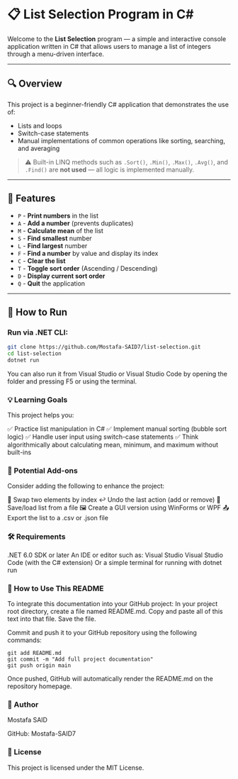 # 📋 List Selection Program in C#

Welcome to the **List Selection** program — a simple and interactive console application written in C# that allows users to manage a list of integers through a menu-driven interface.

---

## 🔍 Overview

This project is a beginner-friendly C# application that demonstrates the use of:

- Lists and loops
- Switch-case statements
- Manual implementations of common operations like sorting, searching, and averaging

> ⚠️ Built-in LINQ methods such as `.Sort()`, `.Min()`, `.Max()`, `.Avg()`, and `.Find()` are **not used** — all logic is implemented manually.

---

## 🎯 Features

- `P` - **Print numbers** in the list
- `A` - **Add a number** (prevents duplicates)
- `M` - **Calculate mean** of the list
- `S` - **Find smallest** number
- `L` - **Find largest** number
- `F` - **Find a number** by value and display its index
- `C` - **Clear the list**
- `T` - **Toggle sort order** (Ascending / Descending)
- `D` - **Display current sort order**
- `Q` - **Quit** the application

---

## 🚀 How to Run

### Run via .NET CLI:

```bash
git clone https://github.com/Mostafa-SAID7/list-selection.git
cd list-selection
dotnet run
```
You can also run it from Visual Studio or Visual Studio Code by opening the folder and pressing F5 or using the terminal.

### 💡 Learning Goals
This project helps you:

✅ Practice list manipulation in C#
✅ Implement manual sorting (bubble sort logic)
✅ Handle user input using switch-case statements
✅ Think algorithmically about calculating mean, minimum, and maximum without built-ins

### 🧩 Potential Add-ons
Consider adding the following to enhance the project:

🔁 Swap two elements by index
↩️ Undo the last action (add or remove)
💾 Save/load list from a file
🖼️ Create a GUI version using WinForms or WPF
📤 Export the list to a .csv or .json file

### 🛠 Requirements

.NET 6.0 SDK or later
An IDE or editor such as:
Visual Studio
Visual Studio Code (with the C# extension)
Or a simple terminal for running with dotnet run

### 📝 How to Use This README
To integrate this documentation into your GitHub project:
In your project root directory, create a file named README.md.
Copy and paste all of this text into that file.
Save the file.

Commit and push it to your GitHub repository using the following commands:
```
git add README.md
git commit -m "Add full project documentation"
git push origin main
```
Once pushed, GitHub will automatically render the README.md on the repository homepage.

### 👤 Author
Mostafa SAID

GitHub: Mostafa-SAID7

### 📄 License
This project is licensed under the MIT License.

